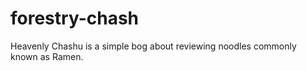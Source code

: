 # forestry-chash

Heavenly Chashu is a simple bog about reviewing noodles commonly known as Ramen. 
